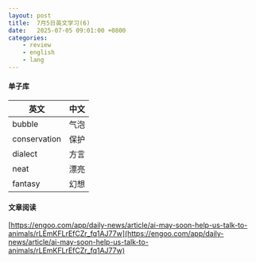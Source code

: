 ```yaml
---
layout: post
title:  7月5日英文学习(6)
date:   2025-07-05 09:01:00 +0800
categories: 
    - review
    - english
    - lang
---
```


#### 单子库

英文 | 中文
-- | --
bubble | 气泡
conservation | 保护
dialect | 方言
neat | 漂亮
fantasy | 幻想

#### 文章阅读

[https://engoo.com/app/daily-news/article/ai-may-soon-help-us-talk-to-animals/rLEmKFLrEfCZr_fq1AJ77w](https://engoo.com/app/daily-news/article/ai-may-soon-help-us-talk-to-animals/rLEmKFLrEfCZr_fq1AJ77w)